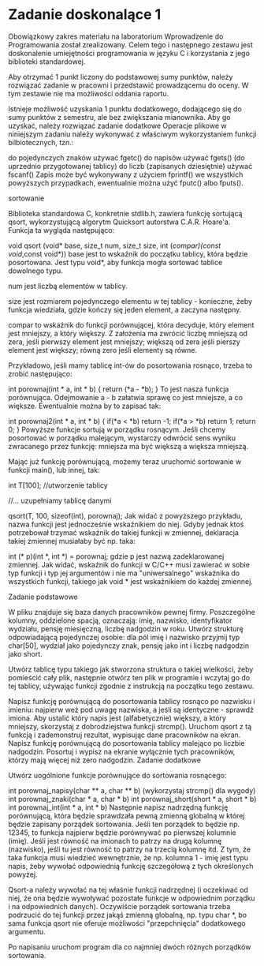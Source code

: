 # Zadanie doskonalące 1

Obowiązkowy zakres materiału na laboratorium Wprowadzenie do Programowania został zrealizowany. Celem tego i następnego zestawu jest doskonalenie umiejętności programowania w języku C i korzystania z jego biblioteki standardowej.

Aby otrzymać 1 punkt liczony do podstawowej sumy punktów, należy rozwiązać zadanie w pracowni i przedstawić prowadzącemu do oceny. W tym zestawie nie ma możliwości oddania raportu.

Istnieje możliwość uzyskania 1 punktu dodatkowego, dodającego się do sumy punktów z semestru, ale bez zwiększania mianownika. Aby go uzyskać, należy rozwiązać zadanie dodatkowe
Operacje plikowe w niniejszym zadaniu należy wykonywać z właściwym wykorzystaniem funkcji bilbiotecznych, tzn.:

do pojedynczych znaków używać fgetc()
do napisów używać fgets() (do uprzednio przygotowanej tablicy)
do liczb (zapisanych dziesiętnie) używać fscanf()
Zapis może być wykonywany z użyciem fprintf() we wszystkich powyższych przypadkach, ewentualnie można użyć fputc() albo fputs().

sortowanie

Biblioteka standardowa C, konkretnie stdlib.h, zawiera funkcję sortującą qsort, wykorzystującą algorytm Quicksort autorstwa C.A.R. Hoare'a. Funkcja ta wygląda następująco:

void qsort (void* base, size_t num, size_t size, int (*compar)(const void*,const void*))
base jest to wskaźnik do początku tablicy, która będzie posortowana. Jest typu void*, aby funkcja mogła sortować tablice dowolnego typu.

num jest liczbą elementów w tablicy.

size jest rozmiarem pojedynczego elementu w tej tablicy - konieczne, żeby funkcja wiedziała, gdzie kończy się jeden element, a zaczyna następny.

compar to wskaźnik do funkcji porównującej, która decyduje, który element jest mniejszy, a który większy. Z założenia ma zwrócić liczbę mniejszą od zera, jeśli pierwszy element jest mniejszy; większą od zera jeśli pierszy element jest większy; równą zero jeśli elementy są równe.

Przykładowo, jeśli mamy tablicę int-ów do posortowania rosnąco, trzeba to zrobić następująco:

int porownaj(int * a, int * b)
{
    return (*a - *b);
}
To jest nasza funkcja porównująca. Odejmowanie a - b załatwia sprawę co jest mniejsze, a co większe. Ewentualnie można by to zapisać tak:

int porownaj2(int * a, int * b)
{
    if(*a < *b) return -1;
    if(*a > *b) return 1;
    return 0;
}
Powyższe funkcje sortują w porządku rosnącym. Jeśli chcemy posortować w porządku malejącym, wystarczy odwrócić sens wyniku zwracanego przez funkcję: mniejsza ma być większą a większa mniejszą.

Mając już funkcję porównującą, możemy teraz uruchomić sortowanie w funkcji main(), lub innej, tak:

int T[100]; //utworzenie tablicy

//... uzupełniamy tablicę danymi

qsort(T, 100, sizeof(int), porownaj);
Jak widać z powyższego przykładu, nazwa funkcji jest jednocześnie wskaźnikiem do niej. Gdyby jednak ktoś potrzebował trzymać wskaźnik do takiej funkcji w zmiennej, deklaracja takiej zmiennej musiałaby być np. taka:

int (* p)(int *, int *) = porownaj;
gdzie p jest nazwą zadeklarowanej zmiennej. Jak widać, wskaźnik do funkcji w C/C++ musi zawierać w sobie typ funkcji i typ jej argumentów i nie ma "uniwersalnego" wskaźnika do wszystkich funkcji, takiego jak void * jest wskaźnikiem do każdej zmiennej.

Zadanie podstawowe

W pliku znajduje się baza danych pracowników pewnej firmy. Poszczególne kolumny, oddzielone spacją, oznaczają: imię, nazwisko, identyfikator wydziału, pensję miesięczną, liczbę nadgodzin w roku. Utwórz strukturę odpowiadającą pojedynczej osobie: dla pól imię i nazwisko przyjmij typ char[50], wydział jako pojedynczy znak, pensję jako int i liczbę nadgodzin jako short.

Utwórz tablicę typu takiego jak stworzona struktura o takiej wielkości, żeby pomieścić cały plik, następnie otwórz ten plik w programie i wczytaj go do tej tablicy, używając funkcji zgodnie z instrukcją na początku tego zestawu.

Napisz funkcję porównującą do posortowania tablicy rosnąco po nazwisku i imieniu: najpierw weź pod uwagę nazwiska, a jeśli są identyczne - sprawdź imiona. Aby ustalić który napis jest (alfabetycznie) większy, a który mniejszy, skorzystaj z dobrodziejstwa funkcji strcmp(). Uruchom qsort z tą funkcją i zademonstruj rezultat, wypisując dane pracowników na ekran.
Napisz funkcję porównującą do posortowania tablicy malejąco po liczbie nadgodzin. Posortuj i wypisz na ekranie wyłącznie tych pracowników, którzy mają więcej niż zero nadgodzin.
Zadanie dodatkowe

Utwórz uogólnione funkcje porównujące do sortowania rosnącego:

int porownaj_napisy(char ** a, char ** b) (wykorzystaj strcmp() dla wygody)
int porownaj_znaki(char * a, char * b)
int porownaj_short(short * a, short * b)
int porownaj_int(int * a, int * b)
Następnie napisz nadrzędną funkcję porównującą, która będzie sprawdzała pewną zmienną globalną w której będzie zapisany porządek sortowania. Jeśli ten porządek to będzie np. 12345, to funkcja najpierw będzie porównywać po pierwszej kolumnie (imię). Jeśli jest równość na imionach to patrzy na drugą kolumnę (nazwisko), jeśli tu jest równość to patrzy na trzecią kolumnę itd. Z tym, że taka funkcja musi wiedzieć wewnętrznie, że np. kolumna 1 - imię jest typu napis, żeby wywołać odpowiednią funkcję szczegółową z tych określonych powyżej.

Qsort-a należy wywołać na tej właśnie funkcji nadrzędnej (i oczekiwać od niej, że ona będzie wywoływać pozostałe funkcje w odpowiednim porządku i na odpowiednich danych). Oczywiście porządek sortowania trzeba podrzucić do tej funkcji przez jakąś zmienną globalną, np. typu char *, bo sama funkcja qsort nie oferuje możliwości "przepchnięcia" dodatkowego argumentu.

Po napisaniu uruchom program dla co najmniej dwóch różnych porządków sortowania.
